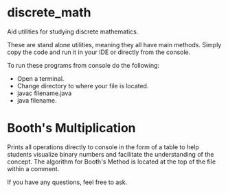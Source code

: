 # discrete_math
Aid utilities for studying discrete mathematics.

These are stand alone utilities, meaning they all have main methods. Simply copy the code and run it in your IDE or directly
from the console. 

To run these programs from console do the following: 
  - Open a terminal.
  - Change directory to where your file is located. 
  - javac filename.java
  - java filename.
 
 # Booth's Multiplication
 
 Prints all operations directly to console in the form of a table to help students visualize binary numbers and facilitate 
 the understanding of the concept. The algorithm for Booth's Method is located at the top of the file within a comment. 
 
 If you have any questions, feel free to ask.
